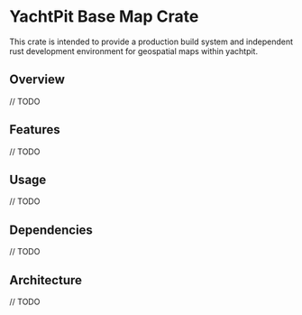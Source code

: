 # YachtPit Base Map Crate
This crate is intended to provide a production build system and independent rust development environment for geospatial maps within yachtpit.

## Overview
// TODO

## Features
// TODO

## Usage
// TODO

## Dependencies
// TODO

## Architecture
// TODO
